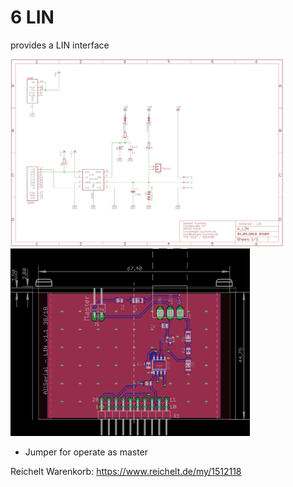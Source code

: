 # 6 LIN
provides a LIN interface

<img src="6_LIN_SCHEM.png" height="300"><img src="6_LIN_BOARD.png" height="300">

* Jumper for operate as master

Reichelt Warenkorb: https://www.reichelt.de/my/1512118
